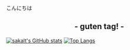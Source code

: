 こんにちは

## <div align="center">- guten tag! -</div>

[![sakalt's GitHub stats](https://github-readme-stats.vercel.app/api?username=sakalt&show_icons=false&bg_color=0,60c160,60c199&title_color=ffffff&text_color=ffffff)](https://github.com/anuraghazra/github-readme-stats)
[![Top Langs](https://github-readme-stats.vercel.app/api/top-langs/?username=sakalt&layout=compact)](https://github.com/anuraghazra/github-readme-stats)

